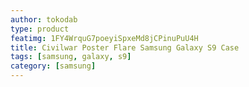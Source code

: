 ```yaml
---
author: tokodab
type: product
featimg: 1FY4WrquG7poeyiSpxeMd8jCPinuPuU4H
title: Civilwar Poster Flare Samsung Galaxy S9 Case
tags: [samsung, galaxy, s9]
category: [samsung]
---
```

